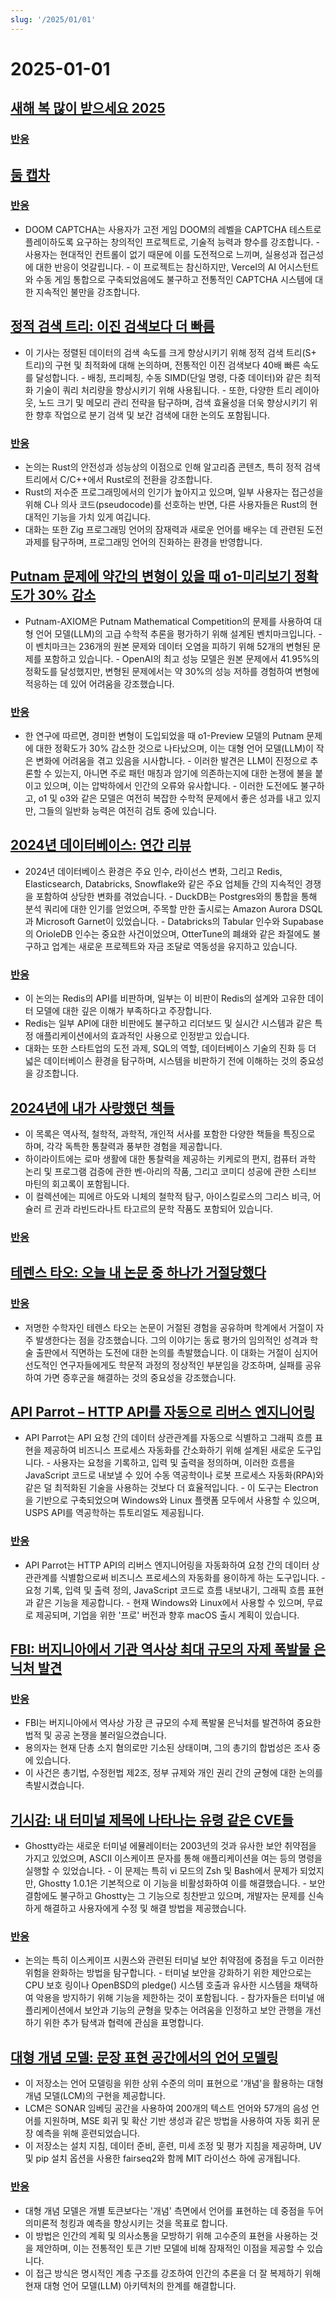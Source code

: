 ```yaml
---
slug: '/2025/01/01'
---
```


# 2025-01-01

## [새해 복 많이 받으세요 2025](https://news.ycombinator.com/item?id=42562750)

### [반응](https://news.ycombinator.com/item?id=42562750)

## [둠 캡차](https://doom-captcha.vercel.app/)

### [반응](https://news.ycombinator.com/item?id=42566112)

- DOOM CAPTCHA는 사용자가 고전 게임 DOOM의 레벨을 CAPTCHA 테스트로 플레이하도록 요구하는 창의적인 프로젝트로, 기술적 능력과 향수를 강조합니다. - 사용자는 현대적인 컨트롤이 없기 때문에 이를 도전적으로 느끼며, 실용성과 접근성에 대한 반응이 엇갈립니다. - 이 프로젝트는 참신하지만, Vercel의 AI 어시스턴트와 수동 게임 통합으로 구축되었음에도 불구하고 전통적인 CAPTCHA 시스템에 대한 지속적인 불만을 강조합니다.

## [정적 검색 트리: 이진 검색보다 더 빠름](https://curiouscoding.nl/posts/static-search-tree/)

- 이 기사는 정렬된 데이터의 검색 속도를 크게 향상시키기 위해 정적 검색 트리(S+ 트리)의 구현 및 최적화에 대해 논의하며, 전통적인 이진 검색보다 40배 빠른 속도를 달성합니다. - 배칭, 프리페칭, 수동 SIMD(단일 명령, 다중 데이터)와 같은 최적화 기술이 쿼리 처리량을 향상시키기 위해 사용됩니다. - 또한, 다양한 트리 레이아웃, 노드 크기 및 메모리 관리 전략을 탐구하며, 검색 효율성을 더욱 향상시키기 위한 향후 작업으로 분기 검색 및 보간 검색에 대한 논의도 포함됩니다.

### [반응](https://news.ycombinator.com/item?id=42562847)

- 논의는 Rust의 안전성과 성능상의 이점으로 인해 알고리즘 콘텐츠, 특히 정적 검색 트리에서 C/C++에서 Rust로의 전환을 강조합니다.
- Rust의 저수준 프로그래밍에서의 인기가 높아지고 있으며, 일부 사용자는 접근성을 위해 C나 의사 코드(pseudocode)를 선호하는 반면, 다른 사용자들은 Rust의 현대적인 기능을 가치 있게 여깁니다.
- 대화는 또한 Zig 프로그래밍 언어의 잠재력과 새로운 언어를 배우는 데 관련된 도전 과제를 탐구하며, 프로그래밍 언어의 진화하는 환경을 반영합니다.

## [Putnam 문제에 약간의 변형이 있을 때 o1-미리보기 정확도가 30% 감소](https://openreview.net/forum?id=YXnwlZe0yf&noteId=yrsGpHd0Sf)

- Putnam-AXIOM은 Putnam Mathematical Competition의 문제를 사용하여 대형 언어 모델(LLM)의 고급 수학적 추론을 평가하기 위해 설계된 벤치마크입니다. - 이 벤치마크는 236개의 원본 문제와 데이터 오염을 피하기 위해 52개의 변형된 문제를 포함하고 있습니다. - OpenAI의 최고 성능 모델은 원본 문제에서 41.95%의 정확도를 달성했지만, 변형된 문제에서는 약 30%의 성능 저하를 경험하여 변형에 적응하는 데 있어 어려움을 강조했습니다.

### [반응](https://news.ycombinator.com/item?id=42565606)

- 한 연구에 따르면, 경미한 변형이 도입되었을 때 o1-Preview 모델의 Putnam 문제에 대한 정확도가 30% 감소한 것으로 나타났으며, 이는 대형 언어 모델(LLM)이 작은 변화에 어려움을 겪고 있음을 시사합니다. - 이러한 발견은 LLM이 진정으로 추론할 수 있는지, 아니면 주로 패턴 매칭과 암기에 의존하는지에 대한 논쟁에 불을 붙이고 있으며, 이는 압박하에서 인간의 오류와 유사합니다. - 이러한 도전에도 불구하고, o1 및 o3와 같은 모델은 여전히 복잡한 수학적 문제에서 좋은 성과를 내고 있지만, 그들의 일반화 능력은 여전히 검토 중에 있습니다.

## [2024년 데이터베이스: 연간 리뷰](https://www.cs.cmu.edu/~pavlo/blog/2025/01/2024-databases-retrospective.html)

- 2024년 데이터베이스 환경은 주요 인수, 라이선스 변화, 그리고 Redis, Elasticsearch, Databricks, Snowflake와 같은 주요 업체들 간의 지속적인 경쟁을 포함하여 상당한 변화를 겪었습니다. - DuckDB는 Postgres와의 통합을 통해 분석 쿼리에 대한 인기를 얻었으며, 주목할 만한 출시로는 Amazon Aurora DSQL과 Microsoft Garnet이 있었습니다. - Databricks의 Tabular 인수와 Supabase의 OrioleDB 인수는 중요한 사건이었으며, OtterTune의 폐쇄와 같은 좌절에도 불구하고 업계는 새로운 프로젝트와 자금 조달로 역동성을 유지하고 있습니다.

### [반응](https://news.ycombinator.com/item?id=42566192)

- 이 논의는 Redis의 API를 비판하며, 일부는 이 비판이 Redis의 설계와 고유한 데이터 모델에 대한 깊은 이해가 부족하다고 주장합니다.
- Redis는 일부 API에 대한 비판에도 불구하고 리더보드 및 실시간 시스템과 같은 특정 애플리케이션에서의 효과적인 사용으로 인정받고 있습니다.
- 대화는 또한 스타트업의 도전 과제, SQL의 역할, 데이터베이스 기술의 진화 등 더 넓은 데이터베이스 환경을 탐구하며, 시스템을 비판하기 전에 이해하는 것의 중요성을 강조합니다.

## [2024년에 내가 사랑했던 책들](https://thoughts.wyounas.com/p/books-i-enjoyed-most-in-2024)

- 이 목록은 역사적, 철학적, 과학적, 개인적 서사를 포함한 다양한 책들을 특징으로 하며, 각각 독특한 통찰력과 풍부한 경험을 제공합니다.
- 하이라이트에는 로마 생활에 대한 통찰력을 제공하는 키케로의 편지, 컴퓨터 과학 논리 및 프로그램 검증에 관한 벤-아리의 작품, 그리고 코미디 성공에 관한 스티브 마틴의 회고록이 포함됩니다.
- 이 컬렉션에는 피에르 아도와 니체의 철학적 탐구, 아이스킬로스의 그리스 비극, 어슐러 르 귄과 라빈드라나트 타고르의 문학 작품도 포함되어 있습니다.

### [반응](https://news.ycombinator.com/item?id=42564687)

## [테렌스 타오: 오늘 내 논문 중 하나가 거절당했다](https://mathstodon.xyz/@tao/113721192051328193)

### [반응](https://news.ycombinator.com/item?id=42568399)

- 저명한 수학자인 테렌스 타오는 논문이 거절된 경험을 공유하며 학계에서 거절이 자주 발생한다는 점을 강조했습니다. 그의 이야기는 동료 평가의 임의적인 성격과 학술 출판에서 직면하는 도전에 대한 논의를 촉발했습니다. 이 대화는 거절이 심지어 선도적인 연구자들에게도 학문적 과정의 정상적인 부분임을 강조하며, 실패를 공유하여 가면 증후군을 해결하는 것의 중요성을 강조했습니다.

## [API Parrot – HTTP API를 자동으로 리버스 엔지니어링](https://apiparrot.com/)

- API Parrot는 API 요청 간의 데이터 상관관계를 자동으로 식별하고 그래픽 흐름 표현을 제공하여 비즈니스 프로세스 자동화를 간소화하기 위해 설계된 새로운 도구입니다. - 사용자는 요청을 기록하고, 입력 및 출력을 정의하며, 이러한 흐름을 JavaScript 코드로 내보낼 수 있어 수동 역공학이나 로봇 프로세스 자동화(RPA)와 같은 덜 최적화된 기술을 사용하는 것보다 더 효율적입니다. - 이 도구는 Electron을 기반으로 구축되었으며 Windows와 Linux 플랫폼 모두에서 사용할 수 있으며, USPS API를 역공학하는 튜토리얼도 제공됩니다.

### [반응](https://news.ycombinator.com/item?id=42565821)

- API Parrot는 HTTP API의 리버스 엔지니어링을 자동화하여 요청 간의 데이터 상관관계를 식별함으로써 비즈니스 프로세스의 자동화를 용이하게 하는 도구입니다. - 요청 기록, 입력 및 출력 정의, JavaScript 코드로 흐름 내보내기, 그래픽 흐름 표현과 같은 기능을 제공합니다. - 현재 Windows와 Linux에서 사용할 수 있으며, 무료로 제공되며, 기업을 위한 '프로' 버전과 향후 macOS 출시 계획이 있습니다.

## [FBI: 버지니아에서 기관 역사상 최대 규모의 자제 폭발물 은닉처 발견](https://thehill.com/national-security/5061535-virginia-man-arrested-explosives/)

### [반응](https://news.ycombinator.com/item?id=42562529)

- FBI는 버지니아에서 역사상 가장 큰 규모의 수제 폭발물 은닉처를 발견하여 중요한 법적 및 공공 논쟁을 불러일으켰습니다.
- 용의자는 현재 단총 소지 혐의로만 기소된 상태이며, 그의 총기의 합법성은 조사 중에 있습니다.
- 이 사건은 총기법, 수정헌법 제2조, 정부 규제와 개인 권리 간의 균형에 대한 논의를 촉발시켰습니다.

## [기시감: 내 터미널 제목에 나타나는 유령 같은 CVE들](https://dgl.cx/2024/12/ghostty-terminal-title)

- Ghostty라는 새로운 터미널 에뮬레이터는 2003년의 것과 유사한 보안 취약점을 가지고 있었으며, ASCII 이스케이프 문자를 통해 애플리케이션을 여는 등의 명령을 실행할 수 있었습니다. - 이 문제는 특히 vi 모드의 Zsh 및 Bash에서 문제가 되었지만, Ghostty 1.0.1은 기본적으로 이 기능을 비활성화하여 이를 해결했습니다. - 보안 결함에도 불구하고 Ghostty는 그 기능으로 칭찬받고 있으며, 개발자는 문제를 신속하게 해결하고 사용자에게 수정 및 해결 방법을 제공했습니다.

### [반응](https://news.ycombinator.com/item?id=42562743)

- 논의는 특히 이스케이프 시퀀스와 관련된 터미널 보안 취약점에 중점을 두고 이러한 위험을 완화하는 방법을 탐구합니다. - 터미널 보안을 강화하기 위한 제안으로는 CPU 보호 링이나 OpenBSD의 pledge() 시스템 호출과 유사한 시스템을 채택하여 악용을 방지하기 위해 기능을 제한하는 것이 포함됩니다. - 참가자들은 터미널 애플리케이션에서 보안과 기능의 균형을 맞추는 어려움을 인정하고 보안 관행을 개선하기 위한 추가 탐색과 협력에 관심을 표명합니다.

## [대형 개념 모델: 문장 표현 공간에서의 언어 모델링](https://github.com/facebookresearch/large_concept_model)

- 이 저장소는 언어 모델링을 위한 상위 수준의 의미 표현으로 '개념'을 활용하는 대형 개념 모델(LCM)의 구현을 제공합니다.
- LCM은 SONAR 임베딩 공간을 사용하여 200개의 텍스트 언어와 57개의 음성 언어를 지원하며, MSE 회귀 및 확산 기반 생성과 같은 방법을 사용하여 자동 회귀 문장 예측을 위해 훈련되었습니다.
- 이 저장소는 설치 지침, 데이터 준비, 훈련, 미세 조정 및 평가 지침을 제공하며, UV 및 pip 설치 옵션을 사용한 fairseq2와 함께 MIT 라이선스 하에 공개됩니다.

### [반응](https://news.ycombinator.com/item?id=42563534)

- 대형 개념 모델은 개별 토큰보다는 '개념' 측면에서 언어를 표현하는 데 중점을 두어 의미론적 청킹과 예측을 향상시키는 것을 목표로 합니다.
- 이 방법은 인간의 계획 및 의사소통을 모방하기 위해 고수준의 표현을 사용하는 것을 제안하며, 이는 전통적인 토큰 기반 모델에 비해 잠재적인 이점을 제공할 수 있습니다.
- 이 접근 방식은 명시적인 계층 구조를 강조하여 인간의 추론을 더 잘 복제하기 위해 현재 대형 언어 모델(LLM) 아키텍처의 한계를 해결합니다.

<head>
  <meta property="og:title" content="새해 복 많이 받으세요 2025" />
  <meta property="og:type" content="website" />
  <meta property="og:image" content="https://og.cho.sh/api/og/?title=%EC%83%88%ED%95%B4%20%EB%B3%B5%20%EB%A7%8E%EC%9D%B4%20%EB%B0%9B%EC%9C%BC%EC%84%B8%EC%9A%94%202025&subheading=2025%EB%85%84%201%EC%9B%94%201%EC%9D%BC%20%EC%88%98%EC%9A%94%EC%9D%BC%3A%20%ED%95%B4%EC%BB%A4%EB%89%B4%EC%8A%A4%20%EC%9A%94%EC%95%BD" />
</head>
